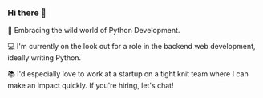 
### Hi there 👋

 🤖 Embracing the wild world of Python Development.


 💻 I'm currently on the look out for a role in the backend web development, ideally writing Python. 


 📚 I'd especially love to work at a startup on a tight knit team where I can make an impact quickly. If you're hiring, let's chat!

<!--
**sukhleen-kaur-27/sukhleen-kaur-27** is a ✨ _special_ ✨ repository because its `README.md` (this file) appears on your GitHub profile.

Here are some ideas to get you started:

- 🔭 I’m currently working on ...
- 🌱 I’m currently learning ...
- 👯 I’m looking to collaborate on ...
- 🤔 I’m looking for help with ...
- 💬 Ask me about ...
- 📫 How to reach me: ...
- 😄 Pronouns: ...
- ⚡ Fun fact: ...
-->
